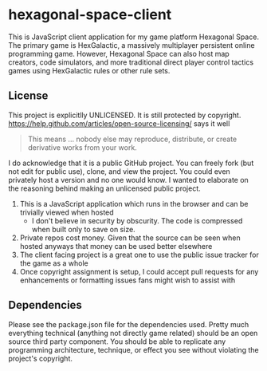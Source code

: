 # hexagonal-space-client
This is JavaScript client application for my game platform Hexagonal Space. The primary game is HexGalactic, a massively multiplayer persistent online programming game. However, Hexagonal Space can also host map creators, code simulators, and more traditional direct player control tactics games using HexGalactic rules or other rule sets.

## License
This project is explicitlly UNLICENSED. It is still protected by copyright. 
https://help.github.com/articles/open-source-licensing/ says it well
> This means ... nobody else may reproduce, distribute, or create derivative works from your work.

I do acknowledge that it is a public GitHub project. You can freely fork (but not edit for public use), clone, and view the project. You could even privately host a version and no one would know. I wanted to elaborate on the reasoning behind making an unlicensed public project.

1. This is a JavaScript application which runs in the browser and can be trivially viewed when hosted
    * I don't believe in security by obscurity. The code is compressed when built only to save on size.
2. Private repos cost money. Given that the source can be seen when hosted anyways that money can be used better elsewhere
3. The client facing project is a great one to use the public issue tracker for the game as a whole
4. Once copyright assignment is setup, I could accept pull requests for any enhancements or formatting issues fans might wish to assist with

## Dependencies
Please see the package.json file for the dependencies used. Pretty much everything technical (anything not directly game related) should be an open source third party component. You should be able to replicate any programming architecture, technique, or effect you see without violating the project's copyright.